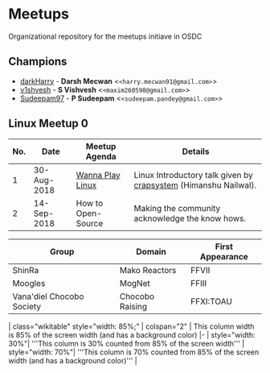 # Meetups
Organizational repository for the meetups initiave in OSDC

## Champions
* [darkHarry](https://github.com/darkharry) - **Darsh Mecwan** &lt;`<harry.mecwan91@gmail.com>`&gt;
* [v1shvesh](https://github.com/v1shvesh) - **S Vishvesh** &lt;`<maxim260598@gmail.com>`&gt;
* [Sudeepam97](https://github.com/Sudeepam97) - **P Sudeepam** &lt;`<sudeepam.pandey@gmail.com>`&gt;

## Linux Meetup 0

No.| Date        | Meetup Agenda                        | Details  
---| ----------- | ------------------------------------ | --------
  1| 30-Aug-2018 | [Wanna Play Linux](./linux-meetup-0) | Linux Introductory talk given by [crapsystem](https://github.co/crapsystem) (Himanshu Nailwal). 
  2| 14-Sep-2018 | How to Open-Source                   | Making the community acknowledge the know hows. 




Group                     | Domain          | First Appearance
------------------------- | --------------- | ----------------
ShinRa                    | Mako Reactors   | FFVII
Moogles                   | MogNet          | FFIII
Vana'diel Chocobo Society | Chocobo Raising | FFXI:TOAU

| class="wikitable" style="width: 85%;"
| colspan="2" | This column width is 85% of the screen width (and has a background color)
|-
| style="width: 30%"| '''This column is 30% counted from 85% of the screen width'''
| style="width: 70%"| '''This column is 70% counted from 85% of the screen width (and has a background color)'''
|
